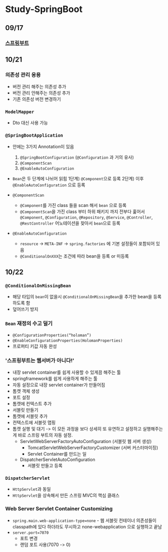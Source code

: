 # Study-SpringBoot

## 09/17

### [스프링부트](https://docs.spring.io/spring-boot/docs/2.0.3.RELEASE/reference/htmlsingle/#getting-started-introducing-spring-boot)


## 10/21

### 의존성 관리 응용
 - 버전 관리 해주는 의존성 추가
 - 버전 관리 안해주는 의존성 추가
 - 기존 의존성 버전 변경하기

### `ModelMapper`
 - Dto 대신 사용 가능

### `@SpringBootApplication`
 - 안에는 3가지 Annotation이 있음
   1) `@SpringBootConfiguration` (`@Configuration` 과 거의 유사)
   2) `@ComponentScan`
   3) `@EnableAutoConfiguration`

 - `Bean`은 두 단계에 나뉘어 읽힘
   1단계) `@Component`으로 등록
   2단계) 이후 `@EnableAutoConfiguration` 으로 등록

 - `@ComponentScan`
   - `@Component`를 가진 class 들을 scan 해서 `bean` 으로 등록
   - `@ComponentScan`을 가진 class 부터 하위 패키지 까지 전부다 훑어서 `@Component`, `@Configuration`, `@Repository`, `@Service`, `@Controller`, `@RestController` 어노테이션을 찾아서 `bean`으로 등록

 - `@EnableAutoConfiguration`
   - `resource` -> `META-INF` -> `spring.factories` 에 기본 설정들이 포함되어 있음
   - `@ConditionalOnXXX`는 조건에 따라 bean을 등록 or 미등록


## 10/22

### `@ConditionalOnMissingBean`
  - 해당 타입의 `bean`이 없을시 `@ConditionalOnMissingBean`을 추가한 bean을 등록하도록 함
  - 덮어쓰기 방지

### `Bean` 재정의 수고 덜기
  - `@ConfigurationProperties(“holoman”)`
  - `@EnableConfigurationProperties(HolomanProperties)`
  - 프로퍼티 키값 자동 완성

### '스프링부트는 웹서버가 아니다!'
  - 내장 servlet container를 쉽게 사용할 수 있게끔 해주는 툴
  - springframework를 쉽게 사용하게 해주는 툴
  - 자동 설정으로 내장 servlet container가 만들어짐
  - 톰캣 객체 생성
  - 포트 설정
  - 톰캣에 컨텍스트 추가
  - 서블릿 만들기
  - 톰캣에 서블릿 추가
  - 컨텍스트에 서블릿 맵핑
  - 톰캣 실행 및 대기
  -> 이 모든 과정을 보다 상세히 또 유연하고 설정하고 실행해주는게 바로 스프링 부트의 자동 설정.
    - ServletWebServerFactoryAutoConfiguration (서블릿 웹 서버 생성)
      - TomcatServletWebServerFactoryCustomizer (서버 커스터마이징)
      - Servlet Container를 만드는 일
    - DispatcherServletAutoConfiguration
      - 서블릿 만들고 등록

### `DispatcherServlet`
  - `HttpServlet`과 동일
  - `HttpServlet`을 상속해서 만든 스프링 MVC의 핵심 클래스

### Web Server Servlet Container Customizing
  -  `spring.main.web-application-type=none`
    - 웹 서블릿 컨테이너 의존성들이 classpath에 있다 하더라도 무시하고 none-webapplication 으로 실행하고 끝남
  - `server.port=7070`
    - 포트 변경
    - 랜덤 포트 사용(7070 -> 0)
